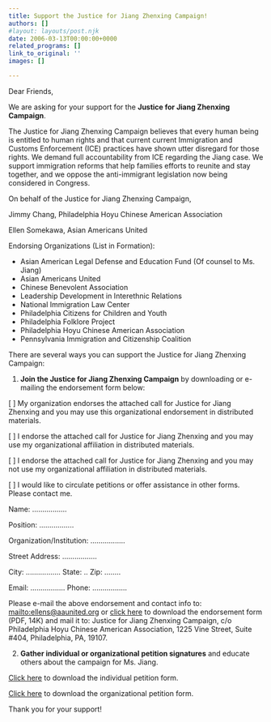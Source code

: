 ```yaml
---
title: Support the Justice for Jiang Zhenxing Campaign!
authors: []
#layout: layouts/post.njk
date: 2006-03-13T00:00:00+0000
related_programs: []
link_to_original: ''
images: []

---
```

Dear Friends,

We are asking for your support for the **Justice for Jiang Zhenxing Campaign**.

The Justice for Jiang Zhenxing Campaign believes that every human being is entitled to human rights and that current current Immigration and Customs Enforcement (ICE) practices have shown utter disregard for those rights. We demand full accountability from ICE regarding the Jiang case. We support immigration reforms that help families efforts to reunite and stay together, and we oppose the anti-immigrant legislation now being considered in Congress.

On behalf of the Justice for Jiang Zhenxing Campaign,

Jimmy Chang, Philadelphia Hoyu Chinese American Association

Ellen Somekawa, Asian Americans United

Endorsing Organizations (List in Formation):

* Asian American Legal Defense and Education Fund (Of counsel to Ms. Jiang)
* Asian Americans United
* Chinese Benevolent Association
* Leadership Development in Interethnic Relations
* National Immigration Law Center
* Philadelphia Citizens for Children and Youth
* Philadelphia Folklore Project
* Philadelphia Hoyu Chinese American Association
* Pennsylvania Immigration and Citizenship Coalition

There are several ways you can support the Justice for Jiang Zhenxing Campaign:

1. **Join the Justice for Jiang Zhenxing Campaign** by downloading or e-mailing the endorsement form below:

\[ \]  My organization endorses the attached call for Justice for Jiang Zhenxing and you may use this organizational endorsement in distributed materials.

\[ \]  I endorse the attached call for Justice for Jiang Zhenxing and you may use my organizational affiliation in distributed materials.

\[ \]  I endorse the attached call for Justice for Jiang Zhenxing and you may not use my organizational affiliation in distributed materials.

\[ \]  I would like to circulate petitions or offer assistance in other forms. Please contact me.

Name:  .................

Position:  .................

Organization/Institution:  .................

Street Address:  .................

City:  .................  State:  .. Zip:  ........

Email:  .................  Phone: .................

Please e-mail the above endorsement and contact info to: [mailto:ellens@aaunited.org](mailto:ellens@aaunited.org) or [click here](https://aaldef.netlify.com/uploads/pdf/JusticeforJiang-endorseform.pdf) to download the endorsement form (PDF, 14K) and mail it to: Justice for Jiang Zhenxing Campaign, c/o Philadelphia Hoyu Chinese American Association, 1225 Vine Street, Suite #404, Philadelphia, PA, 19107.

2. **Gather individual or organizational petition signatures** and educate others about the campaign for Ms. Jiang.

[Click here](https://aaldef.netlify.com/uploads/pdf/JusticeforJiang-petition-indiv.pdf) to download the individual petition form.

[Click here](https://aaldef.netlify.com/uploads/pdf/JusticeforJiang-petition-org.pdf) to download the organizational petition form.

Thank you for your support!